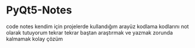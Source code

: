 # PyQt5-Notes
code notes
kendim için projelerde kullandığım arayüz kodlama kodlarını not olarak tutuyorum tekrar tekrar baştan araştırmak ve yazmak zorunda kalmamak  kolay çözüm
